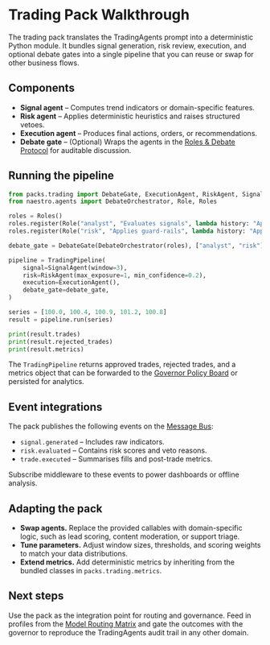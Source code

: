 # Trading Pack Walkthrough

The trading pack translates the TradingAgents prompt into a deterministic Python
module. It bundles signal generation, risk review, execution, and optional debate
gates into a single pipeline that you can reuse or swap for other business
flows.

## Components

- **Signal agent** – Computes trend indicators or domain-specific features.
- **Risk agent** – Applies deterministic heuristics and raises structured vetoes.
- **Execution agent** – Produces final actions, orders, or recommendations.
- **Debate gate** – (Optional) Wraps the agents in the
  [Roles & Debate Protocol](../patterns/roles-and-debate.md) for auditable
  discussion.

## Running the pipeline

```python
from packs.trading import DebateGate, ExecutionAgent, RiskAgent, SignalAgent, TradingPipeline
from naestro.agents import DebateOrchestrator, Role, Roles

roles = Roles()
roles.register(Role("analyst", "Evaluates signals", lambda history: "Approve"))
roles.register(Role("risk", "Applies guard-rails", lambda history: "Approve"))

debate_gate = DebateGate(DebateOrchestrator(roles), ["analyst", "risk"])

pipeline = TradingPipeline(
    signal=SignalAgent(window=3),
    risk=RiskAgent(max_exposure=1, min_confidence=0.2),
    execution=ExecutionAgent(),
    debate_gate=debate_gate,
)

series = [100.0, 100.4, 100.9, 101.2, 100.8]
result = pipeline.run(series)

print(result.trades)
print(result.rejected_trades)
print(result.metrics)
```

The `TradingPipeline` returns approved trades, rejected trades, and a metrics
object that can be forwarded to the
[Governor Policy Board](../governance/governor.md) or persisted for analytics.

## Event integrations

The pack publishes the following events on the
[Message Bus](../core/message-bus.md):

- `signal.generated` – Includes raw indicators.
- `risk.evaluated` – Contains risk scores and veto reasons.
- `trade.executed` – Summarises fills and post-trade metrics.

Subscribe middleware to these events to power dashboards or offline analysis.

## Adapting the pack

- **Swap agents.** Replace the provided callables with domain-specific logic,
  such as lead scoring, content moderation, or support triage.
- **Tune parameters.** Adjust window sizes, thresholds, and scoring weights to
  match your data distributions.
- **Extend metrics.** Add deterministic metrics by inheriting from the bundled
  classes in `packs.trading.metrics`.

## Next steps

Use the pack as the integration point for routing and governance. Feed in
profiles from the [Model Routing Matrix](../routing/model-routing.md) and gate
the outcomes with the governor to reproduce the TradingAgents audit trail in any
other domain.
